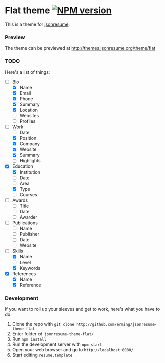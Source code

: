 # Flat theme [![NPM version](https://badge.fury.io/js/jsonresume-theme-flat.png)](http://badge.fury.io/js/jsonresume-theme-flat)

This is a theme for [jsonresume](http://jsonresume.org/).

### Preview

The theme can be previewed at http://themes.jsonresume.org/theme/flat

### TODO

Here's a list of things:

- [ ] Bio
  - [x] Name
  - [x] Email
  - [x] Phone
  - [x] Summary
  - [x] Location
  - [ ] Websites
  - [ ] Profiles
- [ ] Work
  - [ ] Date
  - [x] Position
  - [x] Company
  - [x] Website
  - [x] Summary
  - [ ] Highlights
- [x] Education
  - [x] Institution
  - [ ] Date
  - [ ] Area
  - [x] Type
  - [ ] Courses
- [ ] Awards
  - [ ] Title
  - [ ] Date
  - [ ] Awarder
- [ ] Publications
  - [ ] Name
  - [ ] Publisher
  - [ ] Date
  - [ ] Website
- [ ] Skills
  - [x] Name
  - [ ] Level
  - [x] Keywords
- [x] References
  - [x] Name
  - [x] Reference

### Development

If you want to roll up your sleeves and get to work, here's what you have to do:

1. Clone the repo with `git clone http://github.com/erming/jsonresume-theme-flat`
2. Enter folder `cd jsonresume-theme-flat/`
3. Run `npm install`
4. Run the development server with `npm start`
5. Open your web browser and go to `http://localhost:8080/`
6. Start editing `resume.template`
